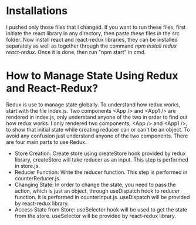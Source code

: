 # Installations
I pushed only those files that I changed. If you want to run these files, first initiate the react library in any directory, then paste these files in the src folder. Now install react and react-redux libraries, they can be installed separately as well as together through the command <em>npm install redux react-redux</em>. Once it is done, then run "npm start" in cmd.
# How to Manage State Using Redux and React-Redux?
Redux is use to manage state globally. To understand how redux works, start with the file index.js. Two components \<App /> and \<App1 /> are rendered in index.js, only understand anyone of the two in order
to find out how redux works. I only rendered two components, \<App /> and \<App1 />, to show that initial state while creating reducer can or can't be an object. 
To avoid any confusion just understand anyone of the two components. There are four main parts to use Redux.
* Store Creation: Create store using createStore hook provided by redux library, createStore will take reducer as an input. This step is performed in store.js.
* Reducer Function: Write the reducer function. This step is performed in counterReducer.js.
* Changing State: In order to change the state, you need to pass the action, which is just an object, through useDispatch hook to reducer function.
It is performed in counterInput.js. useDispatch will be provided by react-redux library.
* Access State from Store: useSelector hook will be used to get the state from the store. useSelector will be provided by react-redux library.
